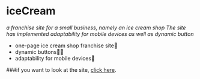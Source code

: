 # iceCream
_a franchise site for a small business, namely an ice cream shop  The site has implemented adaptability for mobile devices as well as dynamic button_

- one-page ice cream shop franchise site:icecream:
- dynamic buttons:woman_dancing::man_dancing:
- adaptability for mobile devices:rocket:

###if you want to look at the site, [click here](https://olexioio.github.io/iceCream/).
